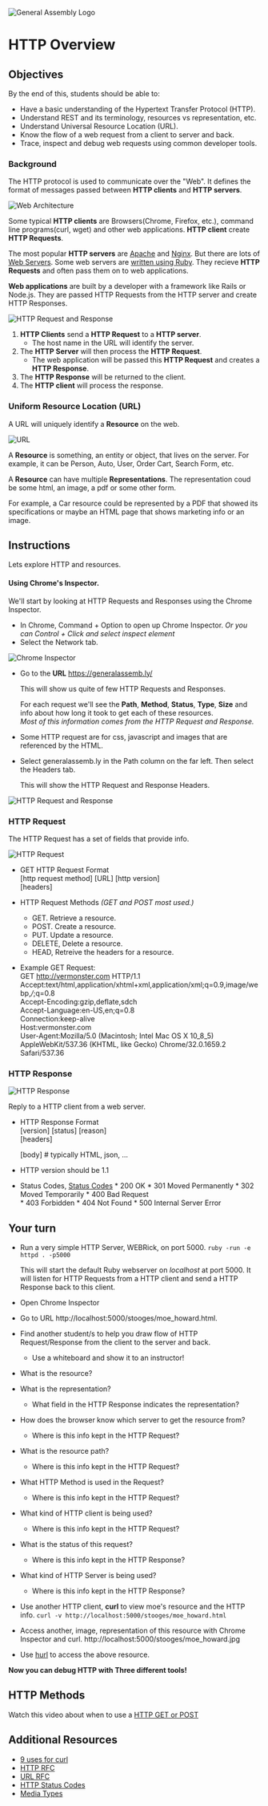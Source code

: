 ![General Assembly Logo](http://i.imgur.com/ke8USTq.png)

# HTTP Overview

## Objectives

By the end of this, students should be able to:

- Have a basic understanding of the Hypertext Transfer Protocol (HTTP).
- Understand REST and its terminology, resources vs representation, etc.
- Understand Universal Resource Location (URL).
- Know the flow of a web request from a client to server and back.
- Trace, inspect and debug web requests using common developer tools.

### Background

The HTTP protocol is used to communicate over the "Web". It defines the format
of messages passed between **HTTP clients** and **HTTP servers**.

![Web Architecture](./images/webserver_to_rails_setup.jpeg "Web Architecture")

Some typical **HTTP clients** are Browsers(Chrome, Firefox, etc.), command line programs(curl, wget) and other web applications. **HTTP client** create **HTTP Requests**.

The most popular **HTTP servers** are [Apache](http://httpd.apache.org/) and [Nginx](http://nginx.com/). But there are lots of [Web Servers](http://en.wikipedia.org/wiki/Comparison_of_web_server_software). Some web servers are [written using Ruby](https://www.ruby-toolbox.com/categories/web_servers). They recieve **HTTP Requests** and often pass them on to web applications.

**Web applications** are built by a developer with a framework like Rails or Node.js. They are passed HTTP Requests from the HTTP server and create HTTP Responses.

![HTTP Request and Response](images/http_req_resp.gif)


1. **HTTP Clients** send a **HTTP Request** to a **HTTP server**.
	* The host name in the URL will identify the server.
2. The **HTTP Server** will then process the **HTTP Request**.
	* The web application will be passed this **HTTP Request** and creates a **HTTP Response**.
3. The **HTTP Response** will be returned to the client.
4. The **HTTP client** will process the response.


### Uniform Resource Location (URL)

A URL will uniquely identify a **Resource** on the web. 

![URL](images/http1-url-structure.png)

A **Resource** is something, an entity or object, that lives on the server. For example, it can be Person, Auto, User, Order Cart, Search Form, etc. 

A **Resource** can have multiple **Representations**. The representation coud be some html, an image, a pdf or some other form. 

For example, a Car resource could be represented by a PDF that showed its specifications or maybe an HTML page that shows marketing info or an image.

## Instructions

Lets explore HTTP and resources.

#### Using Chrome's Inspector.

We'll start by looking at HTTP Requests and Responses using the Chrome Inspector.  

* In Chrome, Command + Option to open up Chrome Inspector. *Or you can Control + Click and select inspect element*  
* Select the Network tab.

![Chrome Inspector](images/chome_inspector.png)

* Go to the **URL** https://generalassemb.ly/

	This will show us quite of few HTTP Requests and Responses.
	
	For each request we'll see the **Path**, **Method**, **Status**, **Type**, **Size** and info about how long it took to get each of these resources.   
	*Most of this information comes from the HTTP Request and Response.*
	
* Some HTTP request are for css, javascript and images that are referenced by the HTML.
* Select generalassemb.ly in the Path column on the far left. Then select the Headers tab. 

	This will show the HTTP Request and Response Headers.
	
	
![HTTP Request and Response](./images/http_request_response.jpeg "HTTP Request and Response")	
	
### HTTP Request

The HTTP Request has a set of fields that provide info. 

![HTTP Request](./images/http_request.jpeg "HTTP Request")  

* GET HTTP Request Format  
	[http request method] [URL] [http version]  
	[headers]

* HTTP Request Methods *(GET and POST most used.)*  
	* GET. Retrieve a resource.  
	* POST. Create a resource.  
	* PUT. Update a resource.  
	* DELETE, Delete a resource.  
	* HEAD, Retreive the headers for a resource.  

* Example GET Request:  
		GET http://vermonster.com HTTP/1.1  
		Accept:text/html,application/xhtml+xml,application/xml;q=0.9,image/webp,*/*;q=0.8  
		Accept-Encoding:gzip,deflate,sdch   
		Accept-Language:en-US,en;q=0.8  
		Connection:keep-alive  
		Host:vermonster.com  
		User-Agent:Mozilla/5.0 (Macintosh; Intel Mac OS X 10_8_5)  
		AppleWebKit/537.36 (KHTML, like Gecko) Chrome/32.0.1659.2 Safari/537.36  
		
### HTTP Response
![HTTP Response](./images/http_response.jpeg "HTTP Response")

Reply to a HTTP client from a web server.
  
* HTTP Response Format    
	[version] [status] [reason]  
	[headers]
  
	[body]	# typically HTML, json, ...  
* HTTP version should be 1.1
* Status Codes, [Status Codes](http://en.wikipedia.org/wiki/List_of_HTTP_status_codes)
		* 200  OK 
   		* 301 Moved Permanently 
		* 302 Moved Temporarily 
   		* 400 Bad Request   
		* 403 Forbidden 
		* 404 Not Found 
		* 500 Internal Server Error

		
## Your turn
* Run a very simple HTTP Server, WEBRick, on port 5000.
	```ruby -run -e httpd . -p5000 ```  
	
	This will start the default Ruby webserver on *localhost* at port 5000. It will listen for HTTP Requests from a HTTP client and send a HTTP Response back to this client.
* Open Chrome Inspector
* Go to URL http://localhost:5000/stooges/moe_howard.html.
* Find another student/s to help you draw flow of HTTP Request/Response from the client to the server and back.  
	* Use a whiteboard and show it to an instructor!  
* What is the resource?
* What is the representation?
	* What field in the HTTP Response indicates the representation?
* How does the browser know which server to get the resource from?
	* Where is this info kept in the HTTP Request?  
* What is the resource path?
	* Where is this info kept in the HTTP Request?  
* What HTTP Method is used in the Request?  
	* Where is this info kept in the HTTP Request? 
* What kind of HTTP client is being used?  
	* Where is this info kept in the HTTP Request? 
* What is the status of this request?
 	* Where is this info kept in the HTTP Response?  
* What kind of HTTP Server is being used?  
 	* Where is this info kept in the HTTP Response? 

* Use another HTTP client, **curl** to view moe's resource and the HTTP info.
	```curl -v http://localhost:5000/stooges/moe_howard.html```  
	
* Access another, image, representation of this resource with Chrome Inspector and curl.  http://localhost:5000/stooges/moe_howard.jpg

* Use [hurl](https://www.hurl.it/) to access the above resource.

**Now you can debug HTTP with Three different tools!**
	
	
## HTTP Methods

Watch this video about when to use a [HTTP GET or POST](https://www.youtube.com/watch?v=kGOpY2J31pI)


## Additional Resources

- [9 uses for curl](http://localhost:5000/)
- [HTTP RFC](http://tools.ietf.org/html/rfc2616)
- [URL RFC](https://tools.ietf.org/html/rfc3986)
- [HTTP Status Codes](http://en.wikipedia.org/wiki/List_of_HTTP_status_codes)
- [Media Types](http://en.wikipedia.org/wiki/Internet_media_type)
